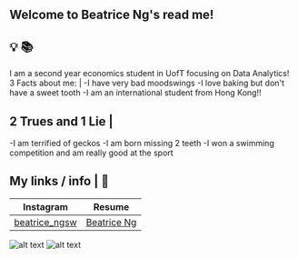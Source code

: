 ## Welcome to Beatrice Ng's read me!
## :bulb: :books:
I am a second year economics student in UofT focusing on Data Analytics! 
3 Facts about me: |
-I have very bad moodswings
-I love baking but don't have a sweet tooth
-I am an international student from Hong Kong!!

## 2 Trues and 1 Lie |
-I am terrified of geckos
-I am born missing 2 teeth
-I won a swimming competition and am really good at the sport
## My links / info | 🔗
| Instagram | Resume |
| --------------- | --------------- | 
| [beatrice_ngsw](https://www.instagram.com/beatrice_ngsw/) | [Beatrice Ng](https://docs.google.com/document/d/17zPrWPVWn-NODebwGQ4SH9MFygSxD3VQ/edit)|



![alt text](https://www.google.com/imgres?imgurl=https%3A%2F%2Flookaside.fbsbx.com%2Flookaside%2Fcrawler%2Fmedia%2F%3Fmedia_id%3D10159407500725204&imgrefurl=https%3A%2F%2Fwww.facebook.com%2Fsleepyafterschool%2F&tbnid=HjEpHIAGy9p98M&vet=12ahUKEwih_ezAnsf8AhWAkXIEHYiJDlwQMygaegUIARCHAg..i&docid=SUo3TZNzV2i7HM&w=960&h=639&q=feeling%20sleepy%20pictures&ved=2ahUKEwih_ezAnsf8AhWAkXIEHYiJDlwQMygaegUIARCHAg)
![alt text](https://www.google.com/imgres?imgurl=https%3A%2F%2Fwww.the-girl-who-ate-everything.com%2Fwp-content%2Fuploads%2F2010%2F03%2Frainbow-cupcakes-17.jpg&imgrefurl=https%3A%2F%2Fwww.the-girl-who-ate-everything.com%2Fbecause-life-isnt-always-rainbows-and%2F&tbnid=Il9TdP4HFyWZCM&vet=12ahUKEwitzoDYnsf8AhUTrnIEHfhYAGwQMygPegUIARC7Ag..i&docid=3AOCi4-HK-774M&w=1143&h=1600&q=cupcakes%20picture&ved=2ahUKEwitzoDYnsf8AhUTrnIEHfhYAGwQMygPegUIARC7Ag)